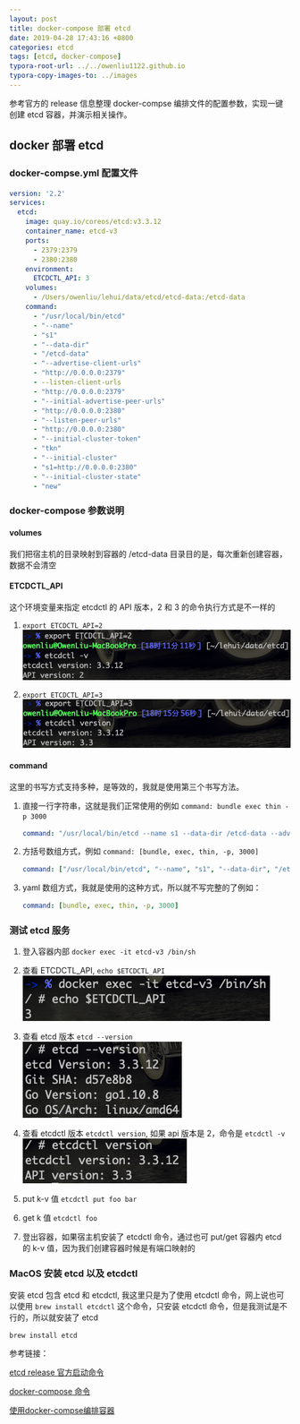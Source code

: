 ```yaml
---
layout: post
title: docker-compose 部署 etcd
date: 2019-04-28 17:43:16 +0800
categories: etcd
tags: [etcd, docker-compose]
typora-root-url: ../../owenliu1122.github.io
typora-copy-images-to: ../images
---
```


参考官方的 release 信息整理 docker-compse 编排文件的配置参数，实现一键创建 etcd 容器，并演示相关操作。

## docker 部署 etcd

### docker-compse.yml 配置文件

``` yaml
version: '2.2'
services:
  etcd:
    image: quay.io/coreos/etcd:v3.3.12
    container_name: etcd-v3
    ports:
      - 2379:2379
      - 2380:2380
    environment:
      ETCDCTL_API: 3
    volumes:
      - /Users/owenliu/lehui/data/etcd/etcd-data:/etcd-data
    command:
      - "/usr/local/bin/etcd"
      - "--name"
      - "s1"
      - "--data-dir"
      - "/etcd-data"
      - "--advertise-client-urls"
      - "http://0.0.0.0:2379"
      - --listen-client-urls
      - "http://0.0.0.0:2379"
      - "--initial-advertise-peer-urls"
      - "http://0.0.0.0:2380"
      - "--listen-peer-urls"
      - "http://0.0.0.0:2380"
      - "--initial-cluster-token"
      - "tkn"
      - "--initial-cluster"
      - "s1=http://0.0.0.0:2380"
      - "--initial-cluster-state"
      - "new"
```

### docker-compose 参数说明

#### volumes

我们把宿主机的目录映射到容器的 /etcd-data 目录目的是，每次重新创建容器，数据不会清空

#### ETCDCTL_API

这个环境变量来指定 etcdctl 的 API 版本，2 和 3 的命令执行方式是不一样的

1. `export ETCDCTL_API=2`
    ![2019-04-28-18-11-47](/images/2019-04-28-18-11-47.png)

2. `export ETCDCTL_API=3`
    ![2019-04-28-18-16-31](/images/2019-04-28-18-16-31.png)

#### command

这里的书写方式支持多种，是等效的，我就是使用第三个书写方法。

1. 直接一行字符串，这就是我们正常使用的例如 `command: bundle exec thin -p 3000`

    ``` yaml
    command: "/usr/local/bin/etcd --name s1 --data-dir /etcd-data --advertise-client-urls http://0.0.0.0:2379 --listen-client-urls http://0.0.0.0:2379 --initial-advertise-peer-urls http://0.0.0.0:2380 --listen-peer-urls http://0.0.0.0:2380 --initial-cluster-token tkn --initial-cluster s1=http://0.0.0.0:2380 --initial-cluster-state new"
    ```

2. 方括号数组方式，例如 `command: [bundle, exec, thin, -p, 3000]`

    ``` yaml
    command: ["/usr/local/bin/etcd", "--name", "s1", "--data-dir", "/etcd-data" "--advertise-client-urls", "http://0.0.0.0:2379", "--listen-client-urls", "http://0.0.0.0:2379", "--initial-advertise-peer-urls", "http://0.0.0.0:2380", "--listen-peer-urls", "http://0.0.0.0:2380", "--initial-cluster-token", "tkn", "--initial-cluster", "s1=http://0.0.0.0:2380", "--initial-cluster-state", "new"]
    ```

3. yaml 数组方式，我就是使用的这种方式，所以就不写完整的了例如：

    ``` yaml
    command: [bundle, exec, thin, -p, 3000]
    ```

### 测试 etcd 服务

1. 登入容器内部 `docker exec -it etcd-v3 /bin/sh`

2. 查看 ETCDCTL_API, `echo $ETCDCTL_API`
    ![2019-04-28-18-25-04](/images/2019-04-28-18-25-04.png)

3. 查看 etcd 版本 `etcd --version`
    ![2019-04-28-18-31-28](/images/2019-04-28-18-31-28.png)

4. 查看 etcdctl 版本 `etcdctl version`, 如果 api 版本是 2，命令是 `etcdctl -v`
    ![2019-04-28-18-32-19](/images/2019-04-28-18-32-19.png)

5. put k-v 值 `etcdctl put foo bar`

6. get k 值 `etcdctl foo`

7. 登出容器，如果宿主机安装了 etcdctl 命令，通过也可 put/get 容器内 etcd 的 k-v 值，因为我们创建容器时候是有端口映射的

### MacOS 安装 etcd 以及 etcdctl

安装 etcd 包含 etcd 和 etcdctl, 我这里只是为了使用 etcdctl 命令，网上说也可以使用 `brew install etcdctl` 这个命令，只安装 etcdctl 命令，但是我测试是不行的，所以就安装了 etcd

``` shell
brew install etcd
```

参考链接：

[etcd release 官方启动命令](https://github.com/etcd-io/etcd/releases)

[docker-compose 命令](<https://www.cnblogs.com/regit/p/8309959.html>)

[使用docker-compse编排容器](<https://www.hi-linux.com/posts/12554.html>)
